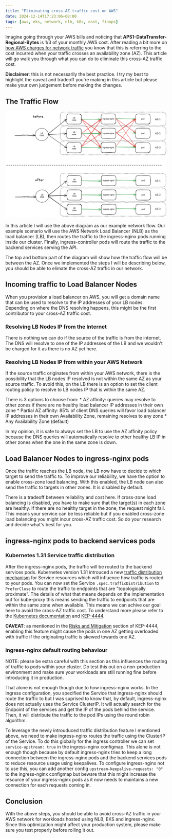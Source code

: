 ```yaml
---
title: "Eliminating cross-AZ traffic cost on AWS"
date: 2024-12-14T17:23:06+08:00
tags: [aws, eks, network, nlb, k8s, cost, finops]
---
```


Imagine going through your AWS bills and noticing that **APS1-DataTransfer-Regional-Bytes** is 1/3 of your monthly AWS cost. After reading a bit more on [how AWS charges for network traffic](https://docs.aws.amazon.com/cur/latest/userguide/cur-data-transfers-charges.html) you know that this is referring to the cost incurred when your traffic crosses an availability zone (AZ). This article will go walk you through what you can do to eliminate this cross-AZ traffic cost.

**Disclaimer**: this is not necessarily the best practice. I try my best to highlight the caveat and tradeoff you're making in this article but please make your own judgement before making the changes.

## The Traffic Flow

![](images/cross-az-traffic.png)

In this article I will use the above diagram as our example network flow. Our example scenario will use the AWS Network Load Balancer (NLB) as the load balancer (LB), then routes the traffic to the ingress-nginx pods running inside our cluster. Finally, ingress-controller pods will route the traffic to the backend services serving the API.

The top and bottom part of the diagram will show how the traffic flow will be between the AZ. Once we implemented the steps I will be describing below, you should be able to elimate the cross-AZ traffic in our network.

## Incoming traffic to Load Balancer Nodes

When you provision a load balancer on AWS, you will get a domain name that can be used to resolve to the IP addresses of your LB nodes. Depending on where the DNS resolving happens, this might be the first contributor to your cross-AZ traffic cost.

### Resolving LB Nodes IP from the Internet

There is nothing we can do if the source of the traffic is from the internet. The DNS will resolve to one of the IP addresses of the LB and we wouldn't be charged for it as there is no AZ yet here.

### Resolving LB Nodes IP from within your AWS Network

If the source traffic originates from within your AWS network, there is the possibility that the LB nodes IP resolved is not within the same AZ as your source traffic. To avoid this, on the LB there is an option to set the client routing policy to resolve to LB nodes IP that is within the same AZ.

There is 3 options to choose from:
    * AZ affinity: queries may resolve to other zones if there are no healthy load balancer IP addresses in their own zone
    * Partial AZ affinity: 85% of client DNS queries will favor load balancer IP addresses in their own Availability Zone, remaining resolves to any zone
    * Any Availability Zone (default)

In my opinion, it is safe to always set the LB to use the AZ affinity policy because the DNS queries will automatically resolve to other healthy LB IP in other zones when the one in the same zone is down.

## Load Balancer Nodes to ingress-nginx pods

Once the traffic reaches the LB node, the LB now have to decide to which target to send the traffic to. To improve our reliability, we have the option to enable cross-zone load balancing. With this enabled, the LB node can also send the traffic to targets in other zones. It is disabled by default.

There is a tradeoff between reliability and cost here. If cross-zone load balancing is disabled, you have to make sure that the target(s) in each zone are healthy. If there are no healthy target in the zone, the request might fail. This means your service can be less reliable but if you enabled cross-zone load balancing you might incur cross-AZ traffic cost. So do your research and decide what's best for you.

## ingress-nginx pods to backend services pods

### Kubernetes 1.31 Service traffic distribution

After the ingress-nginx pods, the traffic will be routed to the backend services pods. Kubernetes version 1.31 introuced a new [traffic distribution mechanism](https://kubernetes.io/docs/concepts/services-networking/service/#traffic-distribution) for Service resources which will influence how traffic is routed to your pods. You can now set the Service `.spec.trafficDistribution` to `PreferClose` to route the traffic to endpoints that are "topologically proximate". The details of what that means depends on the implementation but for kube-proxy this means sending the traffic to endpoints that are within the same zone when available. This means we can achive our goal here to avoid the cross-AZ traffic cost. To understand more please refer to the [Kubernetes documentation](https://kubernetes.io/docs/reference/networking/virtual-ips/#traffic-distribution) and [KEP-4444](https://github.com/kubernetes/enhancements/tree/master/keps/sig-network/4444-service-traffic-distribution#preferclose).

**CAVEAT**: as mentioned in the [Risks and Mitigation](https://github.com/kubernetes/enhancements/tree/master/keps/sig-network/4444-service-traffic-distribution#risks-and-mitigations) section of KEP-4444, enabling this feature might cause the pods in one AZ getting overloaded with traffic if the originating traffic is skewed towards one AZ.

### ingress-nginx default routing behaviour

NOTE: please be extra careful with this section as this influences the routing of traffic to pods within your cluster. Do test this out on a non-production environment and make sure your workloads are still running fine before introducing it in production.

That alone is not enough though due to how ingress-nginx works. In the Ingress configuration, you specified the Service that ingress-nginx should route the traffic to but I was suprised to know that, by default, ingress-nginx does not actually uses the Service ClusterIP. It will actually search for the Endpoint of the services and get the IP of the pods behind the service. Then, it will distribute the traffic to the pod IPs using the round robin algorithm.

To leverage the newly introuduced traffic distribution feature I mentioned above, we need to make ingress-nginx routes the traffic using the ClusterIP of the Service. To do this globally for the ingress controller we can set `service-upstream: true` in the ingress-nginx configmap. This alone is not enough though because by default ingress-nginx tries to keep a long connection between the ingress-nginx pods and the backend services pods to reduce resource usage using keepalives. To configure ingress-nginx not to use this, you can add another config `upstream-keepalive-requests: "0"` to the ingress-nginx configmap but beware that this might increase the resource of your ingress-nginx pods as it now needs to maintains a new connection for each requests coming in.

## Conclusion

With the above steps, you should be able to avoid cross-AZ traffic in your AWS network for workloads hosted using NLB, EKS and ingress-nginx. Since this optimization might affect your production system, please make sure you test properly before rolling it out.
